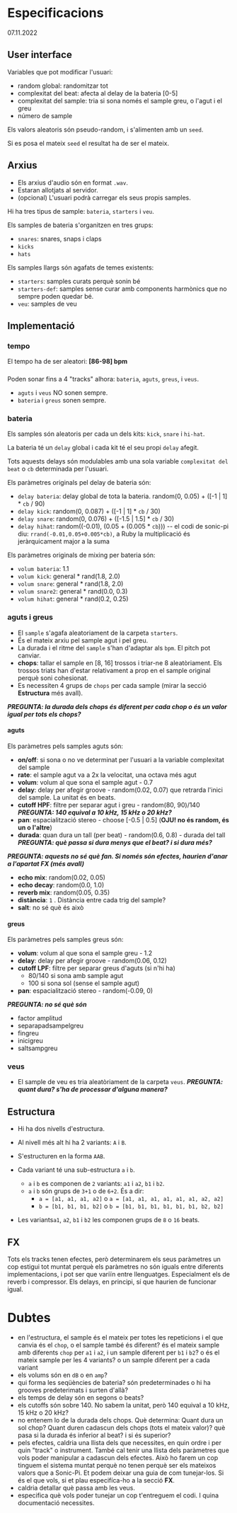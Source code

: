 # Especificacions

07.11.2022

## User interface

Variables que pot modificar l'usuari:

- random global: randomitzar tot
- complexitat del beat: afecta al delay de la bateria [0-5]
- complexitat del sample: tria si sona només el sample greu, o l'agut i el greu
- número de sample

Els valors aleatoris són pseudo-random, i s'alimenten amb un `seed`. 

Si es posa el mateix `seed` el resultat ha de ser el mateix.

## Arxius

- Els arxius d'audio són en format `.wav`.
- Estaran allotjats al servidor.
- (opcional) L'usuari podrà carregar els seus propis samples.

Hi ha tres tipus de sample: `bateria`, `starters` i `veu`.

Els samples de bateria s'organitzen en tres grups:

- `snares`: snares, snaps i claps
- `kicks`
- `hats`

Els samples llargs són agafats de temes existents:

- `starters`: samples curats perquè sonin bé
- `starters-def`: samples sense curar amb components harmònics que no sempre poden quedar bé. 
- `veu`: samples de veu

## Implementació

### tempo
El tempo ha de ser aleatori: **[86-98] bpm**

### 

Poden sonar fins a 4 "tracks" alhora: `bateria`, `aguts`, `greus`, i `veus`.

- `aguts` i `veus` NO sonen sempre.
- `bateria` i `greus` sonen sempre.

### bateria

Els samples són aleatoris per cada un dels kits: `kick`, `snare` i `hi-hat`.

La bateria té un `delay` global i cada kit té el seu propi `delay` afegit.

Tots aquests delays són modulables amb una sola variable `complexitat del beat` o `cb` determinada per l'usuari.

Els paràmetres originals pel delay de bateria són:
- `delay bateria`: delay global de tota la bateria. 
                random(0, 0.05) + ([-1 | 1] * `cb` / 90)
- `delay kick`: random(0, 0.087) + ([-1 | 1] * `cb` / 30)
- `delay snare`: random(0, 0.076) + ([-1.5 | 1.5] * `cb` / 30)
- `delay hihat`: random((-0.01), (0.05 + (0.005 * `cb`))) -- el codi de sonic-pi diu: `rrand(-0.01,0.05+0.005*cb)`, a Ruby la multiplicació és jeràrquicament major a la suma

Els paràmetres originals de mixing per bateria són:
- `volum bateria`: 1.1 
- `volum kick`: general * rand(1.8, 2.0)
- `volum snare`: general * rand(1.8, 2.0)
- `volum snare2`: general * rand(0.0, 0.3)
- `volum hihat`: general * rand(0.2, 0.25)

### aguts i greus

- El `sample` s'agafa aleatoriament de la carpeta `starters`.
- És el mateix arxiu pel sample agut i pel greu.
- La durada i el ritme del `sample` s'han d'adaptar als `bpm`. El pitch pot canviar.
- **chops**: tallar el sample en [8, 16] trossos i triar-ne 8 aleatòriament. Els trossos triats han d'estar relativament a prop en el sample original perquè soni cohesionat.
- Es necessiten 4 grups de `chops` per cada sample (mirar la secció **Estructura** més avall).

***PREGUNTA: la durada dels chops és diferent per cada chop o és un valor igual per tots els chops?***

#### aguts
Els paràmetres pels samples aguts són:

- **on/off**: si sona o no ve determinat per l'usuari a la variable complexitat del sample
- **rate**: el sample agut va a 2x la velocitat, una octava més agut
- **volum**: volum al que sona el sample agut - 0.7
- **delay**: delay per afegir groove - random(0.02, 0.07) que retrarda l'inici del sample. La unitat és en beats.
- **cutoff HPF**: filtre per separar agut i greu - random(80, 90)/140 ***PREGUNTA: 140 equival a 10 kHz, 15 kHz o 20 kHz?***
- **pan**: espacialització stereo - choose [-0.5 | 0.5] (**OJU! no és random, és un o l'altre**)
- **durada**: quan dura un tall (per beat) - random(0.6, 0.8) - durada del tall ***PREGUNTA: què passa si dura menys que el beat? i si dura més?***

***PREGUNTA: aquests no sé què fan. Si només són efectes, haurien d'anar a l'apartat FX (més avall)***

- **echo mix**: random(0.02, 0.05)
- **echo decay**: random(0.0, 1.0)
- **reverb mix**: random(0.05, 0.35)
- **distància**: `1` . Distància entre cada trig del sample?
- **salt**: no sé què és això


#### greus
Els paràmetres pels samples greus són:

- **volum**: volum al que sona el sample greu - 1.2
- **delay**: delay per afegir groove - random(0.06, 0.12)
- **cutoff LPF**: filtre per separar greus d'aguts (si n'hi ha)
  - 80/140 si sona amb sample agut
  - 100 si sona sol (sense el sample agut)
- **pan**: espacialització stereo - random(-0.09, 0)

***PREGUNTA: no sé què són***

- factor amplitud
- separapadsampelgreu
- fingreu
- inicigreu
- saltsampgreu

### veus

- El sample de veu es tria aleatòriament de la carpeta `veus`.
***PREGUNTA: quant dura? s'ha de processar d'alguna manera?***

## Estructura

- Hi ha dos nivells d'estructura. 
- Al nivell més alt hi ha 2 variants: `A` i `B`.
- S'estructuren en la forma `AAB`.
- Cada variant té una sub-estructura `a` i `b`.
  - `a` i `b` es componen de `2` variants: `a1` i `a2`, `b1` i `b2`.
  - `a` i `b` són grups de `3+1` o de `6+2`. És a dir:
    - `a = [a1, a1, a1, a2]` o `a = [a1, a1, a1, a1, a1, a1, a2, a2]`
    - `b = [b1, b1, b1, b2]` o `b = [b1, b1, b1, b1, b1, b1, b2, b2]`



- Les variants`a1`, `a2`, `b1` i `b2` les componen grups de `8` o `16` beats.

## FX

Tots els tracks tenen efectes, però determinarem els seus paràmetres un cop estigui tot muntat perquè els paràmetres no són iguals entre diferents implementacions, i pot ser que variïn entre llenguatges. Especialment els de reverb i compressor. Els delays, en principi, sí que haurien de funcionar igual.


# Dubtes

- en l'estructura, el sample és el mateix per totes les repeticions i el que canvia és el `chop`, o el sample també és diferent? és el mateix sample amb diferents `chop` per `a1` i `a2`, i un sample diferent per `b1` i `b2`? o és el mateix sample per les 4 variants? o un sample diferent per a cada variant
- els volums són en `dB` o en `amp`?
- qui forma les seqüències de bateria? són predeterminades o hi ha grooves predeterimats i surten d'allà?
- els temps de delay són en segons o beats?
- els cutoffs són sobre 140. No sabem la unitat, però 140 equival a 10 kHz, 15 kHz o 20 kHz?
- no entenem lo de la durada dels chops. Què determina: Quant dura un sol chop? Quant duren cadascun dels chops (tots el mateix valor)? què pasa si la durada és inferior al beat? i si és superior?
- pels efectes, caldria una llista dels que necessites, en quin ordre i per quin "track" o instrument. També cal tenir una llista dels paràmetres que vols poder manipular a cadascun dels efectes. Això ho farem un cop tinguem el sistema muntat perquè no tenen perquè ser els mateixos valors que a Sonic-Pi. Et podem deixar una guia de com tunejar-los. Si és el que vols, si et plau especifíca-ho a la secció **FX**.
- caldria detallar què passa amb les veus.
- especifica què vols poder tunejar un cop t'entreguem el codi. I quina documentació necessites.
